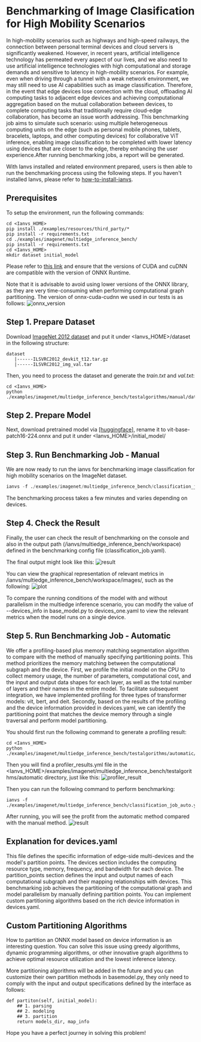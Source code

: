 # Benchmarking of Image Clasification for High Mobility Scenarios

In high-mobility scenarios such as highways and high-speed railways, the connection between personal terminal devices and cloud servers is significantly weakened. However, in recent years, artificial intelligence technology has permeated every aspect of our lives, and we also need to use artificial intelligence technologies with high computational and storage demands and sensitive to latency in high-mobility scenarios. For example, even when driving through a tunnel with a weak network environment, we may still need to use AI capabilities such as image classification. Therefore, in the event that edge devices lose connection with the cloud, offloading AI computing tasks to adjacent edge devices and achieving computational aggregation based on the mutual collaboration between devices, to complete computing tasks that traditionally require cloud-edge collaboration, has become an issue worth addressing. This benchmarking job aims to simulate such scenario: using multiple heterogeneous computing units on the edge (such as personal mobile phones, tablets, bracelets, laptops, and other computing devices) for collaborative ViT inference, enabling image classification to be completed with lower latency using devices that are closer to the edge, thereby enhancing the user experience.After running benchmarking jobs, a report will be generated.

With Ianvs installed and related environment prepared, users is then able to run the benchmarking process using the following steps. If you haven't installed Ianvs, please refer to [how-to-install-ianvs](../../../docs/guides/how-to-install-ianvs.md).

## Prerequisites

To setup the environment, run the following commands:
```shell
cd <Ianvs_HOME>
pip install ./examples/resources/third_party/*
pip install -r requirements.txt
cd ./examples/imagenet/multiedge_inference_bench/
pip install -r requirements.txt
cd <Ianvs_HOME>
mkdir dataset initial_model
```
Please refer to [this link](https://onnxruntime.ai/docs/execution-providers/CUDA-ExecutionProvider.html) and ensure that the versions of CUDA and cuDNN are compatible with the version of ONNX Runtime.

Note that it is advisable to avoid using lower versions of the ONNX library, as they are very time-consuming when performing computational graph partitioning. The version of onnx-cuda-cudnn we used in our tests is as follows:
![onnx_version](images/onnx_version.png)

## Step 1. Prepare Dataset
Download [ImageNet 2012 dataset](https://image-net.org/download.php) and put it under <Ianvs_HOME>/dataset in the following structure:

```
dataset
   |------ILSVRC2012_devkit_t12.tar.gz
   |------ILSVRC2012_img_val.tar
```
Then, you need to process the dataset and generate the _train.txt_ and _val.txt_:

```shell
cd <Ianvs_HOME>
python ./examples/imagenet/multiedge_inference_bench/testalgorithms/manual/dataset.py
```

## Step 2. Prepare Model

Next, download pretrained model via [[huggingface]](https://huggingface.co/optimum/vit-base-patch16-224/tree/main), rename it to vit-base-patch16-224.onnx and put it under <Ianvs_HOME>/initial_model/

## Step 3. Run Benchmarking Job - Manual
We are now ready to run the ianvs for benchmarking image classification for high mobility scenarios on the ImageNet dataset.

```python
ianvs -f ./examples/imagenet/multiedge_inference_bench/classification_job_manual.yaml
```

The benchmarking process takes a few minutes and varies depending on devices.

## Step 4. Check the Result

Finally, the user can check the result of benchmarking on the console and also in the output path (/ianvs/multiedge_inference_bench/workspace) defined in the benchmarking config file (classification_job.yaml).

The final output might look like this:
![result](images/result.png)

You can view the graphical representation of relevant metrics in /ianvs/multiedge_inference_bench/workspace/images/, such as the following:
![plot](images/plot.png)

To compare the running conditions of the model with and without parallelism in the multiedge inference scenario, you can modify the value of --devices_info in base_model.py to devices_one.yaml to view the relevant metrics when the model runs on a single device.

## Step 5. Run Benchmarking Job - Automatic
We offer a profiling-based plus memory matching segmentation algorithm to compare with the method of manually specifying partitioning points. This method prioritizes the memory matching between the computational subgraph and the device. First, we profile the initial model on the CPU to collect memory usage, the number of parameters, computational cost, and the input and output data shapes for each layer, as well as the total number of layers and their names in the entire model. To facilitate subsequent integration, we have implemented profiling for three types of transformer models: vit, bert, and deit. Secondly, based on the results of the profiling and the device information provided in devices.yaml, we can identify the partitioning point that matches the device memory through a single traversal and perform model partitioning.

You should first run the following command to generate a profiling result:
```shell
cd <Ianvs_HOME>
python ./examples/imagenet/multiedge_inference_bench/testalgorithms/automatic/profiler.py
```

Then you will find a profiler_results.yml file in the <Ianvs_HOME>/examples/imagenet/multiedge_inference_bench/testalgorithms/automatic directory, just like this:
![profiler_result](images/profiler_results.png)

Then you can run the following command to perform benchmarking:
```shell
ianvs -f ./examples/imagenet/multiedge_inference_bench/classification_job_auto.yaml
```

After running, you will see the profit from the automatic method compared with the manual method.
![result](images/auto_result.png)

## Explanation for devices.yaml

This file defines the specific information of edge-side multi-devices and the model's partition points. The devices section includes the computing resource type, memory, frequency, and bandwidth for each device. The partition_points section defines the input and output names of each computational subgraph and their mapping relationships with devices. This benchmarking job achieves the partitioning of the computational graph and model parallelism by manually defining partition points. You can implement custom partitioning algorithms based on the rich device information in devices.yaml.

## Custom Partitioning Algorithms

How to partition an ONNX model based on device information is an interesting question. You can solve this issue using greedy algorithms, dynamic programming algorithms, or other innovative graph algorithms to achieve optimal resource utilization and the lowest inference latency.

More partitioning algorithms will be added in the future and you can customize their own partition methods in basemodel.py, they only need to comply with the input and output specifications defined by the interface as follows:

```
def partiton(self, initial_model):
    ## 1. parsing
    ## 2. modeling
    ## 3. partition
    return models_dir, map_info
```

Hope you have a perfect journey in solving this problem!


